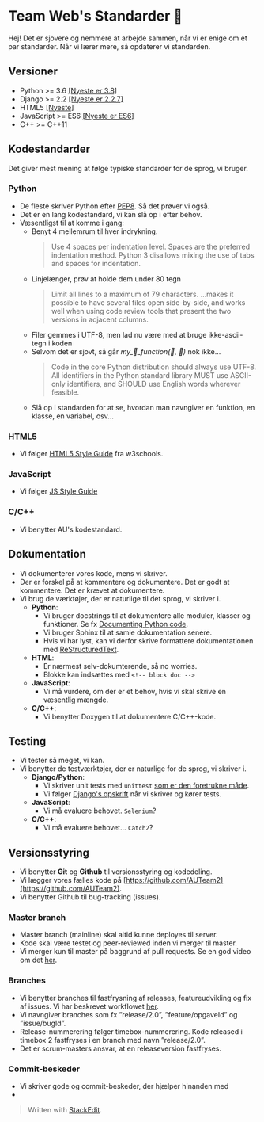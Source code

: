 
# Team Web's Standarder :rocket:

Hej! Det er sjovere og nemmere at arbejde sammen, når vi er enige om et par standarder. Når vi lærer mere, så opdaterer vi standarden.

## Versioner 
- Python >= 3.6 [[Nyeste er 3.8]](https://docs.python.org/3/)
- Django >= 2.2 [[Nyeste er 2.2.7]](https://docs.djangoproject.com/en/2.2/)
- HTML5 [[Nyeste]](https://www.w3schools.com/html/html5_intro.asp)
- JavaScript >= ES6 [[Nyeste er ES6]](https://www.w3schools.com/js/js_es6.asp)
- C++ >= C++11 

## Kodestandarder
Det giver mest mening at følge typiske standarder for de sprog, vi bruger.

### Python
- De fleste skriver Python efter [PEP8](https://www.python.org/dev/peps/pep-0008/). Så det prøver vi også.
- Det er en lang kodestandard, vi kan slå op i efter behov.
- Væsentligst til at komme i gang:
	* Benyt 4 mellemrum til hver indrykning.
		> Use 4 spaces per indentation level.
		> Spaces are the preferred indentation method.
		> Python 3 disallows mixing the use of tabs and spaces for indentation.
	* Linjelænger, prøv at holde dem under 80 tegn
		> Limit all lines to a maximum of 79 characters.
		> ...makes it possible to have several files open side-by-side, and works well when using code review tools that present the two versions in adjacent columns.
	* Filer gemmes i UTF-8, men lad nu være med at bruge ikke-ascii-tegn i koden
	* Selvom det er sjovt, så går *my_:monkey:_function(:banana:, :beer:)* nok ikke...
		> Code in the core Python distribution should always use UTF-8.
		> All identifiers in the Python standard library MUST use ASCII-only identifiers, and SHOULD use English words wherever feasible.
	* Slå op i standarden for at se, hvordan man navngiver en funktion, en klasse, en variabel, osv...

### HTML5
- Vi følger [HTML5 Style Guide](https://www.w3schools.com/html/html5_syntax.asp) fra w3schools.

### JavaScript
- Vi følger [JS Style Guide](https://www.w3schools.com/js/js_conventions.asp)

### C/C++
- Vi benytter AU's kodestandard.

## Dokumentation

- Vi dokumenterer vores kode, mens vi skriver.
- Der er forskel på at kommentere og dokumentere. Det er godt at kommentere. Det er krævet at dokumentere.
- Vi brug de værktøjer, der er naturlige til det sprog, vi skriver i.
	* **Python**:
		- Vi bruger docstrings til at dokumentere alle moduler, klasser og funktioner. Se fx [Documenting Python code](https://realpython.com/documenting-python-code/). 
		- Vi bruger Sphinx til at samle dokumentation senere.
		- Hvis vi har lyst, kan vi derfor skrive formattere dokumentationen med [ReStructuredText](https://en.wikipedia.org/wiki/ReStructuredText).
	* **HTML**:
		- Er nærmest selv-dokumterende, så no worries.
		- Blokke kan indsættes med `<!-- block doc -->` 
	* **JavaScript**:
		- Vi må vurdere, om der er et behov, hvis vi skal skrive en væsentlig mængde. 
	* **C/C++**:
		- Vi benytter Doxygen til at dokumentere C/C++-kode. 


## Testing
- Vi tester så meget, vi kan.
- Vi benytter de testværktøjer, der er naturlige for de sprog, vi skriver i.
	* **Django/Python**:
		- Vi skriver unit tests med `unittest` [som er den foretrukne måde](https://docs.djangoproject.com/en/2.2/topics/testing/).
		- Vi følger [Django's opskrift](https://docs.djangoproject.com/en/2.2/topics/testing/overview/) når vi skriver og kører tests.
	* **JavaScript**:
		- Vi må evaluere behovet. `Selenium`?
	* **C/C++**: 
		- Vi må evaluere behovet... `Catch2`?

## Versionsstyring
- Vi benytter **Git** og **Github** til versionsstyring og kodedeling.
- Vi lægger vores fælles kode på [https://github.com/AUTeam2](https://github.com/AUTeam2).
- Vi benytter Github til bug-tracking (issues).

### Master branch
- Master branch (mainline) skal altid kunne deployes til server.
- Kode skal være testet og peer-reviewed inden vi merger til master.
- Vi merger kun til master på baggrund af pull requests. Se en god video om det [her](https://www.youtube.com/watch?v=oFYyTZwMyAg).

### Branches
- Vi benytter branches til fastfrysning af releases, featureudvikling og fix af issues. Vi har beskrevet workflowet [her](https://github.com/AUTeam2/standards/blob/master/branch-workflow.md).
- Vi navngiver branches som fx ”release/2.0”, ”feature/opgaveId” og ”issue/bugId”.
- Release-nummerering følger timebox-nummerering. Kode released i timebox 2 fastfryses i en branch med navn ”release/2.0”.
- Det er scrum-masters ansvar, at en releaseversion fastfryses.

### Commit-beskeder
- Vi skriver gode og commit-beskeder, der hjælper hinanden med 
- 
> Written with [StackEdit](https://stackedit.io/).
<!--stackedit_data:
eyJoaXN0b3J5IjpbLTcyNzc5NTEyNSwtMjA1MTY0MTg4NSw1OD
Y2MjgxOTVdfQ==
-->
